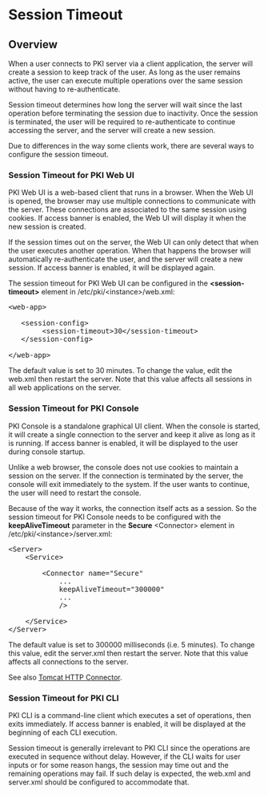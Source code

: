 Session Timeout
===============

## Overview

When a user connects to PKI server via a client application, the server will create a session to keep track of the user.
As long as the user remains active, the user can execute multiple operations over the same session without having to re-authenticate.

Session timeout determines how long the server will wait since the last operation before terminating the session due to inactivity.
Once the session is terminated, the user will be required to re-authenticate to continue accessing the server, and the server will create a new session.

Due to differences in the way some clients work, there are several ways to configure the session timeout.

### Session Timeout for PKI Web UI

PKI Web UI is a web-based client that runs in a browser.
When the Web UI is opened, the browser may use multiple connections to communicate with the server.
These connections are associated to the same session using cookies.
If access banner is enabled, the Web UI will display it when the new session is created.

If the session times out on the server, the Web UI can only detect that when the user executes another operation.
When that happens the browser will automatically re-authenticate the user, and the server will create a new session.
If access banner is enabled, it will be displayed again.

The session timeout for PKI Web UI can be configured in the **&lt;session-timeout&gt;** element in /etc/pki/&lt;instance&gt;/web.xml:

<pre>
&lt;web-app&gt;

   &lt;session-config&gt;
        &lt;session-timeout&gt;30&lt;/session-timeout&gt;
   &lt;/session-config&gt;

&lt;/web-app&gt;
</pre>

The default value is set to 30 minutes.
To change the value, edit the web.xml then restart the server.
Note that this value affects all sessions in all web applications on the server.

### Session Timeout for PKI Console

PKI Console is a standalone graphical UI client.
When the console is started, it will create a single connection to the server and keep it alive as long as it is running.
If access banner is enabled, it will be displayed to the user during console startup.

Unlike a web browser, the console does not use cookies to maintain a session on the server.
If the connection is terminated by the server, the console will exit immediately to the system.
If the user wants to continue, the user will need to restart the console.

Because of the way it works, the connection itself acts as a session.
So the session timeout for PKI Console needs to be configured with the **keepAliveTimeout** parameter
in the **Secure** &lt;Connector&gt; element in /etc/pki/&lt;instance&gt;/server.xml:

<pre>
&lt;Server&gt;
    &lt;Service&gt;

        &lt;Connector name="Secure"
            ...
            keepAliveTimeout="300000"
            ...
            /&gt;

    &lt;/Service&gt;
&lt;/Server&gt;
</pre>

The default value is set to 300000 milliseconds (i.e. 5 minutes).
To change this value, edit the server.xml then restart the server.
Note that this value affects all connections to the server.

See also [Tomcat HTTP Connector](https://tomcat.apache.org/tomcat-8.5-doc/config/http.html).

### Session Timeout for PKI CLI

PKI CLI is a command-line client which executes a set of operations, then exits immediately.
If access banner is enabled, it will be displayed at the beginning of each CLI execution.

Session timeout is generally irrelevant to PKI CLI since the operations are executed in sequence without delay.
However, if the CLI waits for user inputs or for some reason hangs, the session may time out
and the remaining operations may fail.
If such delay is expected, the web.xml and server.xml should be configured to accommodate that.
